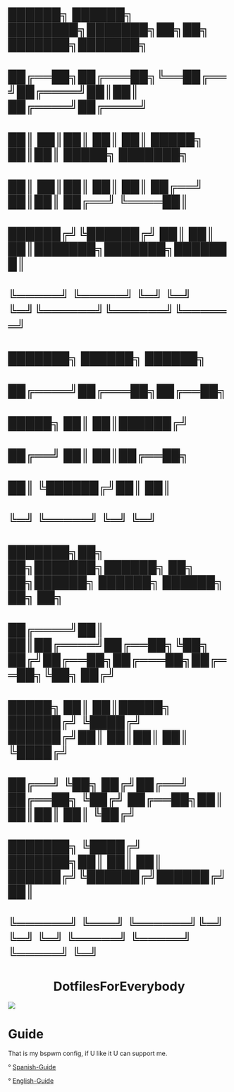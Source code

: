 

#     ██████╗  ██████╗ ████████╗███████╗██╗██╗     ███████╗███████╗           
#     ██╔══██╗██╔═══██╗╚══██╔══╝██╔════╝██║██║     ██╔════╝██╔════╝           
#     ██║  ██║██║   ██║   ██║   █████╗  ██║██║     █████╗  ███████╗           
#     ██║  ██║██║   ██║   ██║   ██╔══╝  ██║██║     ██╔══╝  ╚════██║           
#     ██████╔╝╚██████╔╝   ██║   ██║     ██║███████╗███████╗███████║           
#     ╚═════╝  ╚═════╝    ╚═╝   ╚═╝     ╚═╝╚══════╝╚══════╝╚══════╝           
#                                                                             
#                         ███████╗ ██████╗ ██████╗                            
#                         ██╔════╝██╔═══██╗██╔══██╗                           
#                         █████╗  ██║   ██║██████╔╝                           
#                         ██╔══╝  ██║   ██║██╔══██╗                           
#                         ██║     ╚██████╔╝██║  ██║                           
#                         ╚═╝      ╚═════╝ ╚═╝  ╚═╝                           
#                                                                             
# ███████╗██╗   ██╗███████╗██████╗ ██╗   ██╗██████╗  ██████╗ ██████╗ ██╗   ██╗
# ██╔════╝██║   ██║██╔════╝██╔══██╗╚██╗ ██╔╝██╔══██╗██╔═══██╗██╔══██╗╚██╗ ██╔╝
# █████╗  ██║   ██║█████╗  ██████╔╝ ╚████╔╝ ██████╔╝██║   ██║██║  ██║ ╚████╔╝ 
# ██╔══╝  ╚██╗ ██╔╝██╔══╝  ██╔══██╗  ╚██╔╝  ██╔══██╗██║   ██║██║  ██║  ╚██╔╝  
# ███████╗ ╚████╔╝ ███████╗██║  ██║   ██║   ██████╔╝╚██████╔╝██████╔╝   ██║   
# ╚══════╝  ╚═══╝  ╚══════╝╚═╝  ╚═╝   ╚═╝   ╚═════╝  ╚═════╝ ╚═════╝    ╚═╝   
                                                                            


<h1 align="center">DotfilesForEverybody</h1>
  
  <img src="https://i.imgur.com/mnkMygA.png">

# Guide
That is my bspwm config, if U like it U can support me.

° [Spanish-Guide](https://github.com/P4NAD3ROXIS/DotfilesForEverybody/tree/main/Guide/Spanish-Version)

° [English-Guide](https://github.com/P4NAD3ROXIS/DotfilesForEverybody/tree/main/Guide/English-Version)
